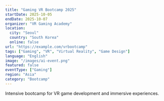 ```yaml
---
title: "Gaming VR Bootcamp 2025"
startDate: 2025-10-05
endDate: 2025-10-07
organizer: "VR Gaming Academy"
location:
  city: "Seoul"
  country: "South Korea"
  online: false
url: "https://example.com/vrbootcamp"
tags: ["Gaming", "VR", "Virtual Reality", "Game Design"]
language: "English"
image: "/images/ai-event.png"
featured: false
eventType: ["Gaming"]
region: "Asia"
category: "Bootcamp"
---
```


Intensive bootcamp for VR game development and immersive experiences.